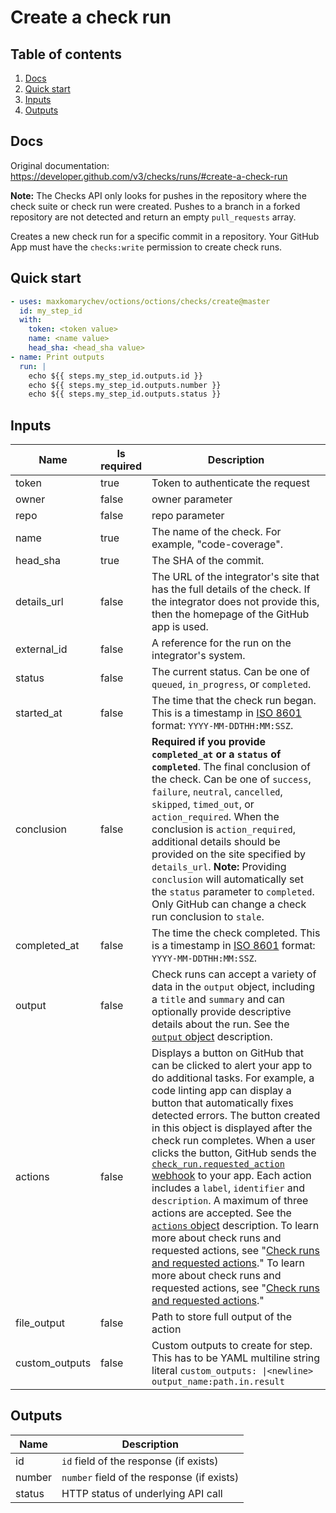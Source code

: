 # Create a check run

## Table of contents

1. [Docs](#docs)
1. [Quick start](#quick-start)
1. [Inputs](#inputs)
1. [Outputs](#outputs)

<a name="quick-start" ></a>
## Docs

Original documentation: https://developer.github.com/v3/checks/runs/#create-a-check-run

**Note:** The Checks API only looks for pushes in the repository where the check suite or check run were created. Pushes to a branch in a forked repository are not detected and return an empty `pull_requests` array.

Creates a new check run for a specific commit in a repository. Your GitHub App must have the `checks:write` permission to create check runs.


<a name="quick start" ></a>
## Quick start

```yaml
- uses: maxkomarychev/octions/octions/checks/create@master
  id: my_step_id
  with:
    token: <token value>
    name: <name value>
    head_sha: <head_sha value>
- name: Print outputs
  run: |
    echo ${{ steps.my_step_id.outputs.id }}
    echo ${{ steps.my_step_id.outputs.number }}
    echo ${{ steps.my_step_id.outputs.status }}
```


<a name="inputs" ></a>
## Inputs

| Name | Is required | Description |
|---|---|---|
|token|true|Token to authenticate the request
|owner|false|owner parameter
|repo|false|repo parameter
|name|true|The name of the check. For example, "code-coverage".
|head_sha|true|The SHA of the commit.
|details_url|false|The URL of the integrator's site that has the full details of the check. If the integrator does not provide this, then the homepage of the GitHub app is used.
|external_id|false|A reference for the run on the integrator's system.
|status|false|The current status. Can be one of `queued`, `in_progress`, or `completed`.
|started_at|false|The time that the check run began. This is a timestamp in [ISO 8601](https://en.wikipedia.org/wiki/ISO_8601) format: `YYYY-MM-DDTHH:MM:SSZ`.
|conclusion|false|**Required if you provide `completed_at` or a `status` of `completed`**. The final conclusion of the check. Can be one of `success`, `failure`, `neutral`, `cancelled`, `skipped`, `timed_out`, or `action_required`. When the conclusion is `action_required`, additional details should be provided on the site specified by `details_url`.   **Note:** Providing `conclusion` will automatically set the `status` parameter to `completed`. Only GitHub can change a check run conclusion to `stale`.
|completed_at|false|The time the check completed. This is a timestamp in [ISO 8601](https://en.wikipedia.org/wiki/ISO_8601) format: `YYYY-MM-DDTHH:MM:SSZ`.
|output|false|Check runs can accept a variety of data in the `output` object, including a `title` and `summary` and can optionally provide descriptive details about the run. See the [`output` object](https://developer.github.com/v3/checks/runs/#output-object) description.
|actions|false|Displays a button on GitHub that can be clicked to alert your app to do additional tasks. For example, a code linting app can display a button that automatically fixes detected errors. The button created in this object is displayed after the check run completes. When a user clicks the button, GitHub sends the [`check_run.requested_action` webhook](https://developer.github.com/v3/activity/events/types/#checkrunevent) to your app. Each action includes a `label`, `identifier` and `description`. A maximum of three actions are accepted. See the [`actions` object](https://developer.github.com/v3/checks/runs/#actions-object) description. To learn more about check runs and requested actions, see "[Check runs and requested actions](https://developer.github.com/v3/checks/runs/#check-runs-and-requested-actions)." To learn more about check runs and requested actions, see "[Check runs and requested actions](https://developer.github.com/v3/checks/runs/#check-runs-and-requested-actions)."
|file_output|false|Path to store full output of the action
|custom_outputs|false|Custom outputs to create for step. This has to be YAML multiline string literal `custom_outputs: \|<newline> output_name:path.in.result`

<a name="outputs" ></a>
## Outputs

| Name | Description |
|---|---|
|id|`id` field of the response (if exists)|
|number|`number` field of the response (if exists)|
|status|HTTP status of underlying API call|

